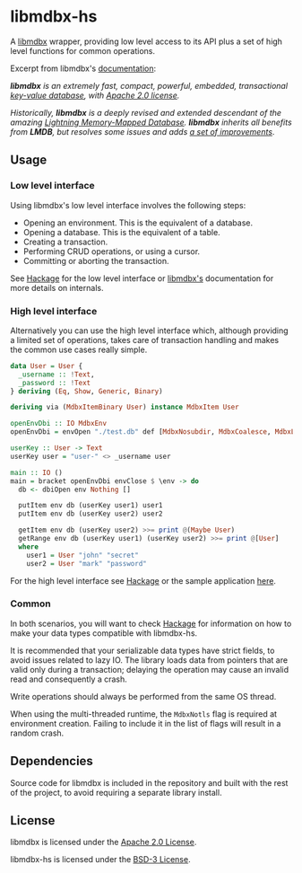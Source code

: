 # libmdbx-hs

A [libmdbx](https://gitflic.ru/project/erthink/libmdbx) wrapper, providing low level
access to its API plus a set of high level functions for common operations.

Excerpt from libmdbx's [documentation](https://gitflic.ru/project/erthink/libmdbx):

_**libmdbx** is an extremely fast, compact, powerful, embedded, transactional [key-value database](https://en.wikipedia.org/wiki/Key-value_database), with [Apache 2.0 license](https://gitflic.ru/project/erthink/libmdbx/blob?file=LICENSE)._

_Historically, **libmdbx** is a deeply revised and extended descendant of the amazing [Lightning Memory-Mapped Database](https://en.wikipedia.org/wiki/Lightning_Memory-Mapped_Database). **libmdbx** inherits all benefits from **LMDB**, but resolves some issues and adds [a set of improvements](#improvements-beyond-lmdb)_.

## Usage

### Low level interface

Using libmdbx's low level interface involves the following steps:

- Opening an environment. This is the equivalent of a database.
- Opening a database. This is the equivalent of a table.
- Creating a transaction.
- Performing CRUD operations, or using a cursor.
- Committing or aborting the transaction.

See [Hackage](https://hackage.haskell.org/package/libmdbx-hs/Mdbx-API.html) for
the low level interface or [libmdbx's](https://libmdbx.dqdkfa.ru/)
documentation for more details on internals.

### High level interface

Alternatively you can use the high level interface which, although providing
a limited set of operations, takes care of transaction handling and makes the
common use cases really simple.

```haskell
data User = User {
  _username :: !Text,
  _password :: !Text
} deriving (Eq, Show, Generic, Binary)

deriving via (MdbxItemBinary User) instance MdbxItem User

openEnvDbi :: IO MdbxEnv
openEnvDbi = envOpen "./test.db" def [MdbxNosubdir, MdbxCoalesce, MdbxLiforeclaim, MdbxNotls]

userKey :: User -> Text
userKey user = "user-" <> _username user

main :: IO ()
main = bracket openEnvDbi envClose $ \env -> do
  db <- dbiOpen env Nothing []

  putItem env db (userKey user1) user1
  putItem env db (userKey user2) user2

  getItem env db (userKey user2) >>= print @(Maybe User)
  getRange env db (userKey user1) (userKey user2) >>= print @[User]
  where
    user1 = User "john" "secret"
    user2 = User "mark" "password"
```

For the high level interface see [Hackage](https://hackage.haskell.org/package/libmdbx-hs/Mdbx-Database.html)
or the sample application [here](app/Main.hs).

### Common

In both scenarios, you will want to check [Hackage](https://hackage.haskell.org/package/libmdbx-hs/Mdbx-Types.html)
for information on how to make your data types compatible with libmdbx-hs.

It is recommended that your serializable data types have strict fields, to avoid
issues related to lazy IO. The library loads data from pointers that are valid
only during a transaction; delaying the operation may cause an invalid read and
consequently a crash.

Write operations should always be performed from the same OS thread.

When using the multi-threaded runtime, the `MdbxNotls` flag is required at
environment creation. Failing to include it in the list of flags will result in
a random crash.

## Dependencies

Source code for libmdbx is included in the repository and built with the rest of
the project, to avoid requiring a separate library install.

## License

libmdbx is licensed under the [Apache 2.0 License](https://gitflic.ru/project/erthink/libmdbx/blob/?file=LICENSE&branch=master).

libmdbx-hs is licensed under the [BSD-3 License](LICENSE).
